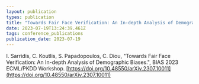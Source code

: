 ```yaml
---
layout: publication
types: publication
title: "Towards Fair Face Verification: An In-depth Analysis of Demographic Biases"
date: 2023-07-19T13:24:39.461Z
tags: conference_publications
publication_date: 2023-07-19
---
```

I. Sarridis, C. Koutlis, S. Papadopoulos, C. Diou, "Towards Fair Face Verification: An In-depth Analysis of Demographic Biases.", BIAS 2023 ECML/PKDD Workshop. [https://doi.org/10.48550/arXiv.2307.10011](https://doi.org/10.48550/arXiv.2307.10011)